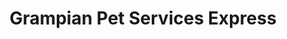 ---
title: "Grampian Pet Services Express"
url: /aberdeen/grampian-pet-services-express/
shop: pet
---